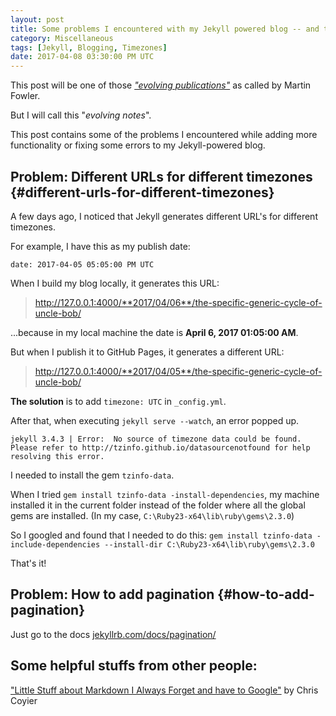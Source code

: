 ```yaml
---
layout: post
title: Some problems I encountered with my Jekyll powered blog -- and their solutions
category: Miscellaneous
tags: [Jekyll, Blogging, Timezones]
date: 2017-04-08 03:30:00 PM UTC
---
```


<!-- April 8, 2017 11:30:00 PM Philippine Time -->

This post will be one of those [_"evolving publications"_](https://martinfowler.com/bliki/EvolvingPublication.html) as called by Martin Fowler.

But I will call this "_evolving notes_".

This post contains some of the problems I encountered while adding more functionality or fixing some errors to my Jekyll-powered blog.

<!--more-->

## Problem: Different URLs for different timezones {#different-urls-for-different-timezones}

A few days ago, I noticed that Jekyll generates different URL's for different timezones.


For example, I have this as my publish date:

```
date: 2017-04-05 05:05:00 PM UTC
```

When I build my blog locally, it generates this URL:

> http://127.0.0.1:4000/**2017/04/06**/the-specific-generic-cycle-of-uncle-bob/

...because in my local machine the date is **April 6, 2017 01:05:00 AM**.

But when I publish it to GitHub Pages, it generates a different URL:

> http://127.0.0.1:4000/**2017/04/05**/the-specific-generic-cycle-of-uncle-bob/


**The solution** is to add `timezone: UTC` in `_config.yml`.

After that, when executing `jekyll serve --watch`, an error popped up.

```
jekyll 3.4.3 | Error:  No source of timezone data could be found.
Please refer to http://tzinfo.github.io/datasourcenotfound for help resolving this error.
```

I needed to install the gem `tzinfo-data`.

When I tried `gem install tzinfo-data -install-dependencies`, my machine installed it in the current folder instead of the folder where all the global gems are installed. (In my case, `C:\Ruby23-x64\lib\ruby\gems\2.3.0`)

So I googled and found that I needed to do this: `gem install tzinfo-data -include-dependencies --install-dir C:\Ruby23-x64\lib\ruby\gems\2.3.0`

That's it!


## Problem: How to add pagination {#how-to-add-pagination}

Just go to the docs [jekyllrb.com/docs/pagination/](https://jekyllrb.com/docs/pagination/)


## Some helpful stuffs from other people:

["Little Stuff about Markdown I Always Forget and have to Google"](
https://css-tricks.com/little-stuff-markdown-always-forget-google)  by Chris Coyier